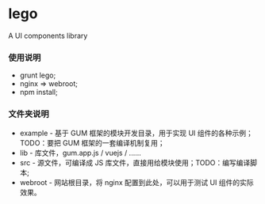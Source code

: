 # lego
A UI components library

### 使用说明
  - grunt lego;
  - nginx => webroot;
  - npm install;

### 文件夹说明
  - example - 基于 GUM 框架的模块开发目录，用于实现 UI 组件的各种示例；TODO：要把 GUM 框架的一套编译机制复用；
  - lib - 库文件，gum.app.js / vuejs / ......
  - src - 源文件，可编译成 JS 库文件，直接用给模块使用；TODO：编写编译脚本;
  - webroot - 网站根目录，将 nginx 配置到此处，可以用于测试 UI 组件的实际效果。 